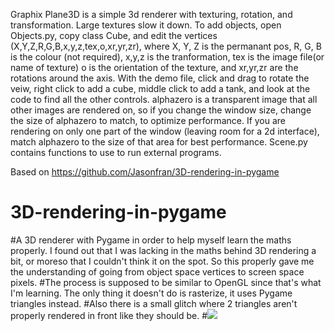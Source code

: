 Graphix Plane3D is a simple 3d renderer with texturing, 
rotation, and transformation. Large textures slow it down.
To add objects, open Objects.py, copy class Cube, and edit 
the vertices (X,Y,Z,R,G,B,x,y,z,tex,o,xr,yr,zr), where X, Y, Z 
is the permanant pos, R, G, B is the colour (not required),
x,y,z is the tranformation, tex is the image file(or name of texture)
o is the orientation of the texture, and xr,yr,zr are the rotations 
around the axis.
With the demo file, click and drag to rotate the veiw, 
right click to add a cube, middle click to add a tank, 
and look at the code to find all the other controls.
alphazero is a transparent image that all other images are
rendered on, so if you change the window size, change the 
size of alphazero to match, to optimize performance.
If you are rendering on only one part of the window
(leaving room for a 2d interface), match 
alphazero to the size of that area for best performance.
Scene.py contains functions to use to run external programs. 

Based on https://github.com/Jasonfran/3D-rendering-in-pygame
# 3D-rendering-in-pygame
#A 3D renderer with Pygame in order to help myself learn the maths properly. I found out that I was lacking in the maths behind 3D rendering a bit, or moreso that I couldn't think it on the spot. So this properly gave me the understanding of going from object space vertices to screen space pixels.
#The process is supposed to be similar to OpenGL since that's what I'm learning. The only thing it doesn't do is rasterize, it uses Pygame triangles instead.
#Also there is a small glitch where 2 triangles aren't properly rendered in front like they should be.
#![](http://i.imgur.com/DgmDK0t.gif)


